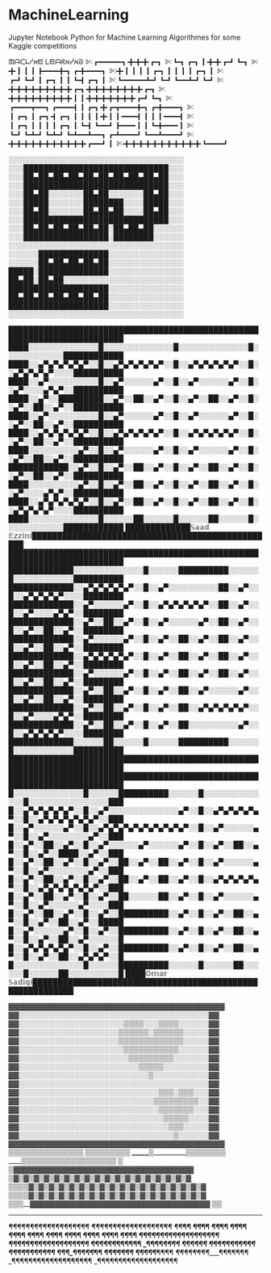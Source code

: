 # MachineLearning

Jupyter Notebook Python for Machine Learning Algorithmes for some Kaggle competitions


ᙢᗩᑕᖺᓮﬡᙓ ᒪᙓᗩᖇﬡᓰﬡᘐ
✄┏━━━┓╋╋╋┏┓
✄┗┓┏┓┃╋╋┏┛┗┓
✄╋┃┃┃┣━━╋┓┏╋━━┓
✄╋┃┃┃┃┏┓┃┃┃┃┏┓┃
✄┏┛┗┛┃┏┓┃┃┗┫┏┓┃
✄┗━━━┻┛┗┛┗━┻┛┗┛
✄╋╋╋╋╋╋╋╋╋┏┓╋╋╋╋╋╋╋╋┏┓
✄╋╋╋╋╋╋╋╋╋┃┃╋╋╋╋╋╋╋┏┛┗┓
✄┏━━┳━┓┏━━┫┃┏┓╋┏┳━━╋┓┏╋━━┓
✄┃┏┓┃┏┓┫┏┓┃┃┃┃╋┃┃━━┫┃┃┃━━┫
✄┃┏┓┃┃┃┃┏┓┃┗┫┗━┛┣━━┃┃┗╋━━┃
✄┗┛┗┻┛┗┻┛┗┻━┻━┓┏┻━━┛┗━┻━━┛
✄╋╋╋╋╋╋╋╋╋╋╋┏━┛┃
✄╋╋╋╋╋╋╋╋╋╋╋┗━━┛


░░░░░░░░░░░░░░░░░░░░░░░░░░░░░░░░░░░
░░░█████████████████████████████░░░
░░░██▄██▄██▄██▄██▄██▄██▄██▄██▄██░░░
░░░█████████████████████████████░░░
░░░██▄██░░░░░░░██▄██░░░░░░░██▄██░░░
░░░█████░░░░░░░████████░░░░█████░░░
░░░██▄██░░░░░░░██▄██▄██░░░░██▄██░░░
░░░█████████████████████████████░░░
░░░██▄██▄██▄██▄██▄██░██▄██▄██░░░░░░
░░░█████████████████░████████░░░░░░
░░░░░░░░░░░░░░░░░░░░░░░░░░░░░░░░░░░
░░░░░░██████████████░░░░░░░░░░░░░░░
░░░░░░██▄██▄██▄██▄██░░░░░░░░░░░░░░░
█████░██████████████░░░░░░░░░░░░░░░
██▄██░██▄██░░░░░░░░░░░░░░░░░░░░░░░░
████████████████████░░░░░░░░░░░░░░░
██▄██▄██▄██▄██▄██▄██░░░░░░░░░░░░░░░
████████████████████░░░░░░░░░░░░░░░
░░░░░░░░░░░░░░░░░░░░░░░░░░░░░░░░░░░



█████████████████████████████████████████████████████████████████████████
████░░░░░░░░░░░░░░█░░░░░░░░░░░░░░█░░░░░░░░░░░░░░█░░░░░░░░░░░░████████████
████░░▄▀▄▀▄▀▄▀▄▀░░█░░▄▀▄▀▄▀▄▀▄▀░░█░░▄▀▄▀▄▀▄▀▄▀░░█░░▄▀▄▀▄▀▄▀░░░░██████████
████░░▄▀░░░░░░░░░░█░░▄▀░░░░░░▄▀░░█░░▄▀░░░░░░▄▀░░█░░▄▀░░░░▄▀▄▀░░██████████
████░░▄▀░░█████████░░▄▀░░██░░▄▀░░█░░▄▀░░██░░▄▀░░█░░▄▀░░██░░▄▀░░██████████
████░░▄▀░░░░░░░░░░█░░▄▀░░░░░░▄▀░░█░░▄▀░░░░░░▄▀░░█░░▄▀░░██░░▄▀░░██████████
████░░▄▀▄▀▄▀▄▀▄▀░░█░░▄▀▄▀▄▀▄▀▄▀░░█░░▄▀▄▀▄▀▄▀▄▀░░█░░▄▀░░██░░▄▀░░██████████
████░░░░░░░░░░▄▀░░█░░▄▀░░░░░░▄▀░░█░░▄▀░░░░░░▄▀░░█░░▄▀░░██░░▄▀░░██████████
████████████░░▄▀░░█░░▄▀░░██░░▄▀░░█░░▄▀░░██░░▄▀░░█░░▄▀░░██░░▄▀░░██████████
████░░░░░░░░░░▄▀░░█░░▄▀░░██░░▄▀░░█░░▄▀░░██░░▄▀░░█░░▄▀░░░░▄▀▄▀░░██████████
████░░▄▀▄▀▄▀▄▀▄▀░░█░░▄▀░░██░░▄▀░░█░░▄▀░░██░░▄▀░░█░░▄▀▄▀▄▀▄▀░░░░██████████
████░░░░░░░░░░░░░░█░░░░░░██░░░░░░█░░░░░░██░░░░░░█░░░░░░░░░░░░████████████
█████████████𝕊𝕒𝕒𝕕 𝔼𝕫𝕫𝕚𝕟𝕚█████████████████████████████████████████████████
█████████████████████████████████████████████████████████████████████████
█████████████░░░░░░░░░░░░░░█░░░░░░██████████░░░░░░█░░░░░░░░░░░░██████████
█████████████░░▄▀▄▀▄▀▄▀▄▀░░█░░▄▀░░░░░░░░░░██░░▄▀░░█░░▄▀▄▀▄▀▄▀░░░░████████
█████████████░░▄▀░░░░░░▄▀░░█░░▄▀▄▀▄▀▄▀▄▀░░██░░▄▀░░█░░▄▀░░░░▄▀▄▀░░████████
█████████████░░▄▀░░██░░▄▀░░█░░▄▀░░░░░░▄▀░░██░░▄▀░░█░░▄▀░░██░░▄▀░░████████
█████████████░░▄▀░░░░░░▄▀░░█░░▄▀░░██░░▄▀░░██░░▄▀░░█░░▄▀░░██░░▄▀░░████████
█████████████░░▄▀▄▀▄▀▄▀▄▀░░█░░▄▀░░██░░▄▀░░██░░▄▀░░█░░▄▀░░██░░▄▀░░████████
█████████████░░▄▀░░░░░░▄▀░░█░░▄▀░░██░░▄▀░░██░░▄▀░░█░░▄▀░░██░░▄▀░░████████
█████████████░░▄▀░░██░░▄▀░░█░░▄▀░░██░░▄▀░░░░░░▄▀░░█░░▄▀░░██░░▄▀░░████████
█████████████░░▄▀░░██░░▄▀░░█░░▄▀░░██░░▄▀▄▀▄▀▄▀▄▀░░█░░▄▀░░░░▄▀▄▀░░████████
█████████████░░▄▀░░██░░▄▀░░█░░▄▀░░██░░░░░░░░░░▄▀░░█░░▄▀▄▀▄▀▄▀░░░░████████
█████████████░░░░░░██░░░░░░█░░░░░░██████████░░░░░░█░░░░░░░░░░░░██████████
█████████████████████████████████████████████████████████████████████████
█████████████████████████████████████████████████████████████████████████
█░░░░░░░░░░░░░░█░░░░░░██████████░░░░░░█░░░░░░░░░░░░░░█░░░░░░░░░░░░░░░░███
█░░▄▀▄▀▄▀▄▀▄▀░░█░░▄▀░░░░░░░░░░░░░░▄▀░░█░░▄▀▄▀▄▀▄▀▄▀░░█░░▄▀▄▀▄▀▄▀▄▀▄▀░░███
█░░▄▀░░░░░░▄▀░░█░░▄▀▄▀▄▀▄▀▄▀▄▀▄▀▄▀▄▀░░█░░▄▀░░░░░░▄▀░░█░░▄▀░░░░░░░░▄▀░░███
█░░▄▀░░██░░▄▀░░█░░▄▀░░░░░░▄▀░░░░░░▄▀░░█░░▄▀░░██░░▄▀░░█░░▄▀░░████░░▄▀░░███
█░░▄▀░░██░░▄▀░░█░░▄▀░░██░░▄▀░░██░░▄▀░░█░░▄▀░░░░░░▄▀░░█░░▄▀░░░░░░░░▄▀░░███
█░░▄▀░░██░░▄▀░░█░░▄▀░░██░░▄▀░░██░░▄▀░░█░░▄▀▄▀▄▀▄▀▄▀░░█░░▄▀▄▀▄▀▄▀▄▀▄▀░░███
█░░▄▀░░██░░▄▀░░█░░▄▀░░██░░░░░░██░░▄▀░░█░░▄▀░░░░░░▄▀░░█░░▄▀░░░░░░▄▀░░░░███
█░░▄▀░░██░░▄▀░░█░░▄▀░░██████████░░▄▀░░█░░▄▀░░██░░▄▀░░█░░▄▀░░██░░▄▀░░█████
█░░▄▀░░░░░░▄▀░░█░░▄▀░░██████████░░▄▀░░█░░▄▀░░██░░▄▀░░█░░▄▀░░██░░▄▀░░░░░░█
█░░▄▀▄▀▄▀▄▀▄▀░░█░░▄▀░░██████████░░▄▀░░█░░▄▀░░██░░▄▀░░█░░▄▀░░██░░▄▀▄▀▄▀░░█
█░░░░░░░░░░░░░░█░░░░░░██████████░░░░░░█░░░░░░██░░░░░░█░░░░░░██░░░░░░░░░░█
████𝕆𝕞𝕒𝕣 𝕊𝕒𝕕𝕚𝕢𝕚██████████████████████████████████████████████████████████



▓▓▓▓▓▓▓▓▓▓▓▓▓▓▓▓▓▓▓▓▓▓▓▓▓▓▓▓▓▓▓▓▓▓▓▓▓▓▓▓▓▓
▓▓░░░░░░░░░░░░░░░░░░░░░░░░░░░░░░░░░░░░░░▓▓
▓▓░░░░░░░░░░░░░░░░░░░░░▒▒▒▒░░░▒▒▒▒░░░░░░▓▓
▓▓░░░░░░░░░░░░░░░░░░░░▒▒▒▒▒▒░▒▒▒▒▒▒░░░░░▓▓
▓▓░░░░░░░░░░░░░░░░░░░░▒▒▒▒▒▒▒▒▒▒▒▒▒░░░░░▓▓
▓▓░░░░░░░░░░░░░░░░░░░░░▒▒▒▒▒▒▒▒▒▒▒░░░░░░▓▓
▓▓░░░░░░░░░░░░░░░░░░░░░░▒▒▒▒▒▒▒▒▒░░░░░░░▓▓
▓▓░░░░░░░░░░░░░░░░░░░░░░░░▒▒▒▒▒░░░░░░░░░▓▓
▓▓░░░░░░░░░░░░░░░░░░░░░░░░░░▒░░░░░░░░░░░▓▓
▓▓░░░░░░░░░░░░░░░░░░░░░░░░░░░░░░░░░░░░░░▓▓
▓▓░░░░░░░░░░░░░░░░░░░░░░░░░░░░▒▒▒░▒▒▒░░░▓▓
▓▓░░░░░░░░░░░░░░░░░░░░░░░░░░░▒▒▒▒▒▒▒▒▒░░▓▓
▓▓░░░░░░░░░░░░░░░░░░░░░░░░░░░░▒▒▒▒▒▒▒░░░▓▓
▓▓░░░░░░░░░░░░░░░░░░░░░░░░░░░░░▒▒▒▒▒░░░░▓▓
▓▓░░░░░░░░░░░░░░░░░░░░░░░░░░░░░░▒▒▒░░░░░▓▓
▓▓░░░░░░░░░░░░░░░░░░░░░░░░░░░░░░░▒░░░░░░▓▓
▓▓▓▓▓▓▓▓▓▓▓▓▓▓▓▓▓▓▓▓▓▓▓▓▓▓▓▓▓▓▓▓▓▓▓▓▓▓▓▓▓▓
_______▒__________▒▒▒▒▒▒▒▒▒▒▒▒▒▒
______▒_______________▒▒▒▒▒▒▒▒
_____▒________________▒▒▒▒▒▒▒▒
____▒___________▒▒▒▒▒▒▒▒▒▒▒▒▒▒▒▒▒▒
___▒
__▒______▓▓▓▓▓▓▓▓▓▓▓▓▓▓▓▓▓▓▓▓▓▓▓▓▓▓▓▓▓▓▓▓▓▓▓
_▒______▓▒▓▒▓▒▓▒▓▒▓▒▓▒▓▒▓▒▓▒▓▒▓▒▓▒▓▒▓▒▓▒▓▒▓
▒▒▒▒___▓▒▓▒▓▒▓▒▓▒▓▒▓▒▓▒▓▒▓▒▓▒▓▒▓▒▓▒▓▒▓▒▓▒▓
▒▒▒▒__▓▒▓▒▓▒▓▒▓▒▓▒▓▒▓▒▓▒▓▒▓▒▓▒▓▒▓▒▓▒▓▒▓▒▓
▒▒▒__▓▓▓▓▓▓▓▓▓▓▓▓▓▓▓▓▓▓▓▓▓▓▓▓▓▓▓▓▓▓▓▓▓▓▓
▒▒
____________________
_¶¶¶¶¶¶¶¶¶¶¶¶¶¶¶¶¶¶¶
_¶¶¶¶¶¶¶¶¶¶¶¶¶¶¶¶¶¶¶
_¶¶_______________¶¶
_¶¶_______________¶¶
_¶¶_______________¶¶
_¶¶_______________¶¶
_¶¶_______________¶¶
_¶¶_______________¶¶
_¶¶_______________¶¶
_¶¶_______________¶¶
_¶¶_______________¶¶
_¶¶_______________¶¶
_¶¶_______________¶¶
_¶¶¶¶¶¶¶¶¶¶¶¶¶¶¶¶¶¶¶
_¶¶¶¶¶¶¶¶¶¶¶¶¶¶¶¶¶¶¶
_¶¶¶¶¶¶_______¶¶¶¶¶¶
_¶¶¶¶___________¶¶¶¶
_¶¶¶_____________¶¶¶
_¶¶¶____¶¶¶¶¶¶____¶¶
_¶¶____¶¶¶¶¶¶¶____¶¶
_¶¶¶____¶¶¶¶¶_____¶¶
_¶¶¶¶____________¶¶¶
_¶¶¶¶¶__________¶¶¶¶
_¶¶¶¶¶¶¶¶____¶¶¶¶¶¶¶
_¶¶¶¶¶¶¶¶¶¶¶¶¶¶¶¶¶¶¶
_¶¶¶¶¶¶¶¶¶¶¶¶¶¶¶¶¶¶¶



